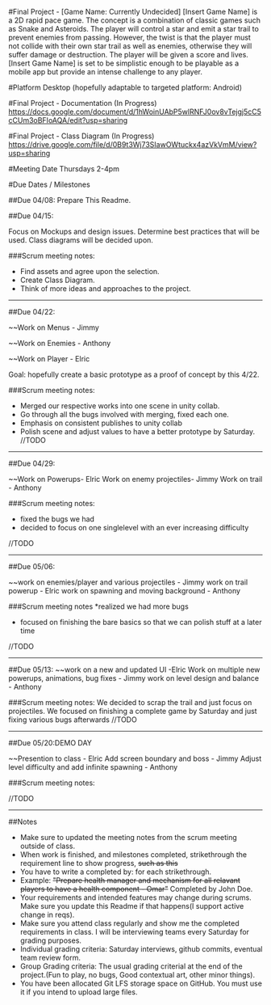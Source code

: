 #Final Project - [Game Name: Currently Undecided]
[Insert Game Name] is a 2D rapid pace game. The concept is a combination of classic games such as Snake and Asteroids. The player will control a star and emit a star trail to prevent enemies from passing. However, the twist is that the player must not collide with their own star trail as well as enemies, otherwise they will suffer damage or destruction. The player will be given a score and lives.
[Insert Game Name] is set to be simplistic enough to be playable as a mobile app but provide an intense challenge to any player. 

#Platform
Desktop (hopefully adaptable to targeted platform: Android)

#Final Project - Documentation (In Progress)
https://docs.google.com/document/d/1hWoinUAbP5wlRNFJ0ov8vTejgj5cC5cCUm3oBFIoAQA/edit?usp=sharing

#Final Project - Class Diagram (In Progress)
https://drive.google.com/file/d/0B9t3Wj73SIawOWtuckx4azVkVmM/view?usp=sharing

#Meeting Date
Thursdays 2-4pm

#Due Dates / Milestones

##Due 04/08:
Prepare This Readme.


##Due 04/15:

Focus on Mockups and design issues. Determine best practices that will be used. Class diagrams will be decided upon.

###Scrum meeting notes:
* Find assets and agree upon the selection.
* Create Class Diagram.
* Think of more ideas and approaches to the project.

---
##Due 04/22: 

~~Work on Menus - Jimmy
 
~~Work on Enemies - Anthony

~~Work on Player - Elric

Goal: hopefully create a basic prototype as a proof of concept by this 4/22.

###Scrum meeting notes:
* Merged our respective works into one scene in unity collab.
* Go through all the bugs involved with merging, fixed each one.
* Emphasis on consistent publishes to unity collab
* Polish scene and adjust values to have a better prototype by Saturday.
//TODO

---
##Due 04/29:

~~Work on Powerups- Elric
Work on enemy projectiles- Jimmy
Work on trail - Anthony

###Scrum meeting notes:
* fixed the bugs we had
* decided to focus on one singlelevel with an ever increasing difficulty

//TODO

---
##Due 05/06:

~~work on enemies/player and various projectiles - Jimmy
work on trail powerup - Elric
work on spawning and moving background - Anthony

###Scrum meeting notes
*realized we had more bugs
* focused on finishing the bare basics so that we can polish stuff at a later time

//TODO

---
##Due  05/13:
~~work on a new and updated UI -Elric
Work on multiple new powerups, animations, bug fixes - Jimmy
work on level design and balance - Anthony

###Scrum meeting notes:
We decided to scrap the trail and just focus on projectiles.
We focused on finishing a complete game by Saturday and just fixing various bugs afterwards
//TODO

---
##Due 05/20:DEMO DAY

~~Presention to class - Elric 
Add screen boundary and boss - Jimmy
Adjust level difficulty and add infinite spawning - Anthony

###Scrum meeting notes:

//TODO

---
##Notes

* Make sure to updated the meeting notes from the scrum meeting outside of class.
* When work is finished, and milestones completed, strikethrough the requirement line to show progress,  ~~such as this~~
* You have to write a completed by: for each strikethrough.
* Example: ~~"Prepare health manager and mechanism for all relavant players to have a health component - Omar"~~ Completed by John Doe.
* Your requirements and intended features may change during scrums. Make sure you update this Readme if that happens(I support active change in reqs).
* Make sure you attend class regularly and show me the completed requirements in class. I will be interviewing teams every Saturday for grading purposes.
* Individual grading criteria: Saturday interviews, github commits, eventual team review form.
* Group Grading criteria: The usual grading criterial at the end of the project.(Fun to play, no bugs, Good contextual art, other minor things).
* You have been allocated Git LFS storage space on GitHub. You must use it if you intend to upload large files.



